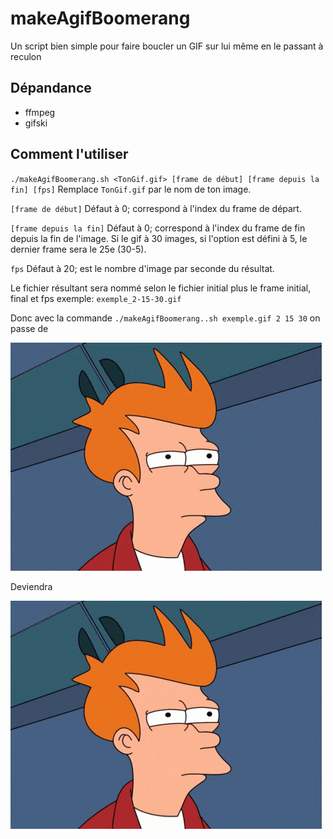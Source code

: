 # makeAgifBoomerang

Un script bien simple pour faire boucler un GIF sur lui même en le passant à reculon

## Dépandance

- ffmpeg
- gifski

## Comment l'utiliser

`./makeAgifBoomerang.sh <TonGif.gif> [frame de début] [frame depuis la fin] [fps]`
Remplace `TonGif.gif` par le nom de ton image.

`[frame de début]` Défaut à 0; correspond à l'index du frame de départ.

`[frame depuis la fin]` Défaut à 0; correspond à l'index du frame de fin depuis la fin de l'image. Si le gif à 30 images, si l'option est défini à 5, le dernier frame sera le 25e (30-5).

`fps` Défaut à 20; est le nombre d'image par seconde du résultat.

Le fichier résultant sera nommé selon le fichier initial plus le frame initial, final et fps exemple: `exemple_2-15-30.gif`

Donc avec la commande `./makeAgifBoomerang..sh exemple.gif 2 15 30` on passe de

![exempleIn](exemple.gif)

Deviendra

![exempleOut](exemple_2-15-30.gif)
